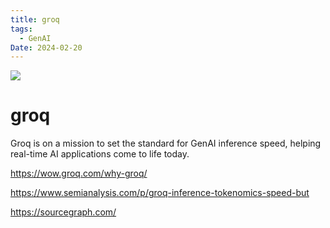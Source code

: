 ```yaml
---
title: groq
tags:
  - GenAI
Date: 2024-02-20
---
```


![](Screenshot_20240220_161030_Kiwi%20Browser.jpg)
# groq
Groq is on a mission to set the standard for GenAI inference speed, helping real-time AI applications come to life today.

https://wow.groq.com/why-groq/

https://www.semianalysis.com/p/groq-inference-tokenomics-speed-but

https://sourcegraph.com/